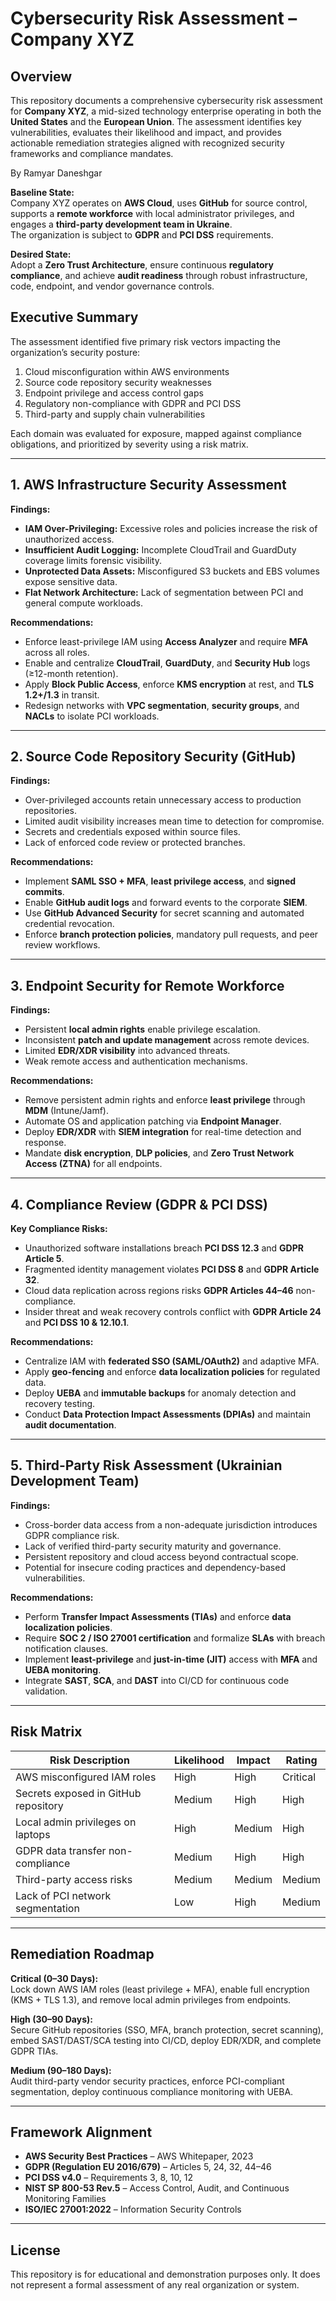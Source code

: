 
# Cybersecurity Risk Assessment – Company XYZ

## Overview
This repository documents a comprehensive cybersecurity risk assessment for **Company XYZ**, a mid-sized technology enterprise operating in both the **United States** and the **European Union**. The assessment identifies key vulnerabilities, evaluates their likelihood and impact, and provides actionable remediation strategies aligned with recognized security frameworks and compliance mandates.

By Ramyar Daneshgar

**Baseline State:**  
Company XYZ operates on **AWS Cloud**, uses **GitHub** for source control, supports a **remote workforce** with local administrator privileges, and engages a **third-party development team in Ukraine**.  
The organization is subject to **GDPR** and **PCI DSS** requirements.

**Desired State:**  
Adopt a **Zero Trust Architecture**, ensure continuous **regulatory compliance**, and achieve **audit readiness** through robust infrastructure, code, endpoint, and vendor governance controls.

[
](https://www.loom.com/share/91f67eecd6d24af385e8927ac9517043)
---

## Executive Summary
The assessment identified five primary risk vectors impacting the organization’s security posture:

1. Cloud misconfiguration within AWS environments  
2. Source code repository security weaknesses  
3. Endpoint privilege and access control gaps  
4. Regulatory non-compliance with GDPR and PCI DSS  
5. Third-party and supply chain vulnerabilities  

Each domain was evaluated for exposure, mapped against compliance obligations, and prioritized by severity using a risk matrix.

---

## 1. AWS Infrastructure Security Assessment
**Findings:**
- **IAM Over-Privileging:** Excessive roles and policies increase the risk of unauthorized access.  
- **Insufficient Audit Logging:** Incomplete CloudTrail and GuardDuty coverage limits forensic visibility.  
- **Unprotected Data Assets:** Misconfigured S3 buckets and EBS volumes expose sensitive data.  
- **Flat Network Architecture:** Lack of segmentation between PCI and general compute workloads.  

**Recommendations:**
- Enforce least-privilege IAM using **Access Analyzer** and require **MFA** across all roles.  
- Enable and centralize **CloudTrail**, **GuardDuty**, and **Security Hub** logs (≥12-month retention).  
- Apply **Block Public Access**, enforce **KMS encryption** at rest, and **TLS 1.2+/1.3** in transit.  
- Redesign networks with **VPC segmentation**, **security groups**, and **NACLs** to isolate PCI workloads.  

---

## 2. Source Code Repository Security (GitHub)
**Findings:**
- Over-privileged accounts retain unnecessary access to production repositories.  
- Limited audit visibility increases mean time to detection for compromise.  
- Secrets and credentials exposed within source files.  
- Lack of enforced code review or protected branches.  

**Recommendations:**
- Implement **SAML SSO + MFA**, **least privilege access**, and **signed commits**.  
- Enable **GitHub audit logs** and forward events to the corporate **SIEM**.  
- Use **GitHub Advanced Security** for secret scanning and automated credential revocation.  
- Enforce **branch protection policies**, mandatory pull requests, and peer review workflows.  

---

## 3. Endpoint Security for Remote Workforce
**Findings:**
- Persistent **local admin rights** enable privilege escalation.  
- Inconsistent **patch and update management** across remote devices.  
- Limited **EDR/XDR visibility** into advanced threats.  
- Weak remote access and authentication mechanisms.  

**Recommendations:**
- Remove persistent admin rights and enforce **least privilege** through **MDM** (Intune/Jamf).  
- Automate OS and application patching via **Endpoint Manager**.  
- Deploy **EDR/XDR** with **SIEM integration** for real-time detection and response.  
- Mandate **disk encryption**, **DLP policies**, and **Zero Trust Network Access (ZTNA)** for all endpoints.  

---

## 4. Compliance Review (GDPR & PCI DSS)
**Key Compliance Risks:**
- Unauthorized software installations breach **PCI DSS 12.3** and **GDPR Article 5**.  
- Fragmented identity management violates **PCI DSS 8** and **GDPR Article 32**.  
- Cloud data replication across regions risks **GDPR Articles 44–46** non-compliance.  
- Insider threat and weak recovery controls conflict with **GDPR Article 24** and **PCI DSS 10 & 12.10.1**.  

**Recommendations:**
- Centralize IAM with **federated SSO (SAML/OAuth2)** and adaptive MFA.  
- Apply **geo-fencing** and enforce **data localization policies** for regulated data.  
- Deploy **UEBA** and **immutable backups** for anomaly detection and recovery testing.  
- Conduct **Data Protection Impact Assessments (DPIAs)** and maintain **audit documentation**.  

---

## 5. Third-Party Risk Assessment (Ukrainian Development Team)
**Findings:**
- Cross-border data access from a non-adequate jurisdiction introduces GDPR compliance risk.  
- Lack of verified third-party security maturity and governance.  
- Persistent repository and cloud access beyond contractual scope.  
- Potential for insecure coding practices and dependency-based vulnerabilities.  

**Recommendations:**
- Perform **Transfer Impact Assessments (TIAs)** and enforce **data localization policies**.  
- Require **SOC 2 / ISO 27001 certification** and formalize **SLAs** with breach notification clauses.  
- Implement **least-privilege** and **just-in-time (JIT)** access with **MFA** and **UEBA monitoring**.  
- Integrate **SAST**, **SCA**, and **DAST** into CI/CD for continuous code validation.  

---

## Risk Matrix

| Risk Description | Likelihood | Impact | Rating |
|------------------|-------------|---------|---------|
| AWS misconfigured IAM roles | High | High | Critical |
| Secrets exposed in GitHub repository | Medium | High | High |
| Local admin privileges on laptops | High | Medium | High |
| GDPR data transfer non-compliance | Medium | High | High |
| Third-party access risks | Medium | Medium | Medium |
| Lack of PCI network segmentation | Low | High | Medium |

---

## Remediation Roadmap

**Critical (0–30 Days):**  
Lock down AWS IAM roles (least privilege + MFA), enable full encryption (KMS + TLS 1.3), and remove local admin privileges from endpoints.

**High (30–90 Days):**  
Secure GitHub repositories (SSO, MFA, branch protection, secret scanning), embed SAST/DAST/SCA testing into CI/CD, deploy EDR/XDR, and complete GDPR TIAs.

**Medium (90–180 Days):**  
Audit third-party vendor security practices, enforce PCI-compliant segmentation, deploy continuous compliance monitoring with UEBA.

---

## Framework Alignment
- **AWS Security Best Practices** – AWS Whitepaper, 2023  
- **GDPR (Regulation EU 2016/679)** – Articles 5, 24, 32, 44–46  
- **PCI DSS v4.0** – Requirements 3, 8, 10, 12  
- **NIST SP 800-53 Rev.5** – Access Control, Audit, and Continuous Monitoring Families  
- **ISO/IEC 27001:2022** – Information Security Controls  

---

## License
This repository is for educational and demonstration purposes only. It does not represent a formal assessment of any real organization or system.
